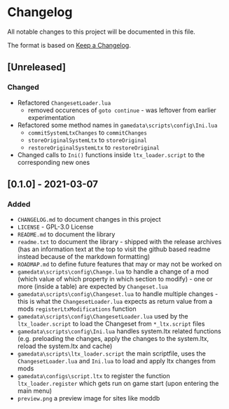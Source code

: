 # Changelog
All notable changes to this project will be documented in this file.

The format is based on [Keep a Changelog](https://keepachangelog.com/en/1.0.0/).

## [Unreleased]

### Changed
- Refactored `ChangesetLoader.lua`
    - removed occurences of `goto continue` - was leftover from earlier experimentation
- Refactored some method names in `gamedata\scripts\config\Ini.lua`
    - `commitSystemLtxChanges` to `commitChanges`
    - `storeOriginalSystemLtx` to `storeOriginal`
    - `restoreOriginalSystemLtx` to `restoreOriginal`
- Changed calls to `Ini()` functions inside `ltx_loader.script` to the corresponding new ones

## [0.1.0] - 2021-03-07
### Added
 - `CHANGELOG.md` to document changes in this project
 - `LICENSE` - GPL-3.0 License 
 - `README.md` to document the library
 - `readme.txt` to document the library - shipped with the release archives (has an information text at the top to visit the github based readme instead because of the markdown formatting)
 - `ROADMAP.md` to define future features that may or may not be worked on
 - `gamedata\scripts\config\Change.lua` to handle a change of a mod (which value of which property in which section to modify) - one or more (inside a table) are expected by `Changeset.lua`
 - `gamedata\scripts\config\Changeset.lua` to handle multiple changes - this is what the `ChangesetLoader.lua` expects as return value from a mods `registerLtxModifications` function
 - `gamedata\scripts\config\ChangesetLoader.lua` used by the `ltx_loader.script` to load the Changeset from `*_ltx.script` files
 - `gamedata\scripts\config\Ini.lua` handles system.ltx related functions (e.g. preloading the changes, apply the changes to the system.ltx, reload the system.ltx and cache)
 - `gamedata\scripts\ltx_loader.script` the main scriptfile, uses the `ChangesetLoader.lua` and `Ini.lua` to load and apply ltx changes from mods
 - `gamedata\configs\script.ltx` to register the function `ltx_loader.register` which gets run on game start (upon entering the main menu)
 - `preview.png` a preview image for sites like moddb
